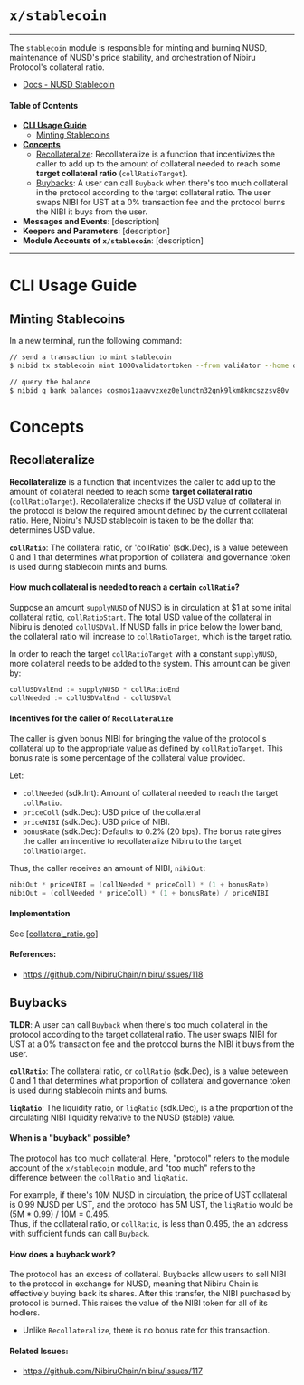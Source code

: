 # `x/stablecoin`        <!-- omit in toc -->

*******

The `stablecoin` module is responsible for minting and burning NUSD, maintenance of NUSD's price stability, and orchestration of Nibiru Protocol's collateral ratio.

- [Docs - NUSD Stablecoin](https://docs.nibiru.fi/ecosystem/nusd-stablecoin.html)

#### Table of Contents

- **[CLI Usage Guide](#cli-usage-guide)**
  - [Minting Stablecoins](#minting-stablecoins)
- **[Concepts](#concepts)**
  - [Recollateralize](#recollateralize): Recollateralize is a function that incentivizes the caller to add up to the amount of collateral needed to reach some **target collateral ratio** (`collRatioTarget`).
  - [Buybacks](#buybacks): A user can call `Buyback` when there's too much collateral in the protocol according to the target collateral ratio. The user swaps NIBI for UST at a 0% transaction fee and the protocol burns the NIBI it buys from the user.
- **Messages and Events**: [description]
- **Keepers and Parameters**: [description]
- **Module Accounts of `x/stablecoin`**: [description]

---

# CLI Usage Guide

## Minting Stablecoins

In a new terminal, run the following command:

```bash
// send a transaction to mint stablecoin
$ nibid tx stablecoin mint 1000validatortoken --from validator --home data/localnet --chain-id localnet

// query the balance
$ nibid q bank balances cosmos1zaavvzxez0elundtn32qnk9lkm8kmcszzsv80v
```

<!-- # Module Accounts of `x/stablecoin`

Treasury: TODO docs

StableEF: TODO docs -->

# Concepts

## Recollateralize           

**Recollateralize** is a function that incentivizes the caller to add up to the amount of collateral needed to reach some **target collateral ratio** (`collRatioTarget`). Recollateralize checks if the USD value of collateral in the protocol is below the required amount defined by the current collateral ratio. Here, Nibiru's NUSD stablecoin is taken to be the dollar that determines USD value.

**`collRatio`**: The collateral ratio, or 'collRatio' (sdk.Dec), is a value beteween 0 and 1 that determines what proportion of collateral and governance token is used during stablecoin mints and burns.

#### How much collateral is needed to reach a certain `collRatio`?

Suppose an amount `supplyNUSD` of NUSD is in circulation at $1 at some inital collateral ratio, `collRatioStart`. The total USD value of the collateral in Nibiru is denoted `collUSDVal`. If NUSD falls in price below the lower band, the collateral ratio will increase to `collRatioTarget`, which is the target ratio.  

In order to reach the target `collRatioTarget` with a constant `supplyNUSD`, more collateral needs to be added to the system. This amount can be given by:
```go
collUSDValEnd := supplyNUSD * collRatioEnd
collNeeded := collUSDValEnd - collUSDVal
```

#### Incentives for the caller of `Recollateralize`

The caller is given bonus NIBI for bringing the value of the protocol's collateral up to the appropriate value as defined by `collRatioTarget`. This bonus rate is some percentage of the collateral value provided.

Let:
- `collNeeded` (sdk.Int): Amount of collateral needed to reach the target `collRatio`.
- `priceColl` (sdk.Dec): USD price of the collateral  
- `priceNIBI` (sdk.Dec): USD price of NIBI.
- `bonusRate` (sdk.Dec): Defaults to 0.2% (20 bps). The bonus rate gives the caller an incentive to recollateralize Nibiru to the target `collRatioTarget`.

Thus, the caller receives an amount of NIBI, `nibiOut`:
```go
nibiOut * priceNIBI = (collNeeded * priceColl) * (1 + bonusRate)
nibiOut = (collNeeded * priceColl) * (1 + bonusRate) / priceNIBI
```

#### Implementation

See [[collateral_ratio.go]](../keeper/collateral_ratio.go)


#### References: 
- https://github.com/NibiruChain/nibiru/issues/118


## Buybacks

**TLDR**: A user can call `Buyback` when there's too much collateral in the protocol according to the target collateral ratio. The user swaps NIBI for UST at a 0% transaction fee and the protocol burns the NIBI it buys from the user.

**`collRatio`**: The collateral ratio, or `collRatio` (sdk.Dec), is a value beteween 0 and 1 that determines what proportion of collateral and governance token is used during stablecoin mints and burns.

**`liqRatio`**: The liquidity ratio, or `liqRatio` (sdk.Dec), is a the proportion of the circulating NIBI liquidity relvative to the NUSD (stable) value.

#### When is a "buyback" possible?

The protocol has too much collateral. Here, "protocol" refers to the module account of the `x/stablecoin` module, and "too much" refers to the difference between the `collRatio` and `liqRatio`. 

For example, if there's 10M NUSD in circulation, the price of UST collateral is 0.99 NUSD per UST, and the protocol has 5M UST, the `liqRatio` would be (5M * 0.99) / 10M = 0.495.   
Thus, if the collateral ratio, or `collRatio`, is less than 0.495, the an address with sufficient funds can call `Buyback`. 

#### How does a buyback work?

The protocol has an excess of collateral. Buybacks allow users to sell NIBI to the protocol in exchange for NUSD, meaning that Nibiru Chain is effectively buying back its shares. After this transfer, the NIBI purchased by protocol is burned. This raises the value of the NIBI token for all of its hodlers. 

- Unlike `Recollateralize`, there is no bonus rate for this transaction.


#### Related Issues: 
- https://github.com/NibiruChain/nibiru/issues/117